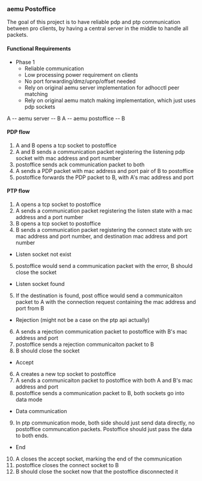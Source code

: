 ### aemu Postoffice

The goal of this project is to have reliable pdp and ptp communication between pro clients, by having a central server in the middle to handle all packets.

#### Functional Requirements

- Phase 1
  - Reliable communication
  - Low processing power requirement on clients
  - No port forwarding/dmz/upnp/offset needed
  - Rely on original aemu server implementation for adhocctl peer matching
  - Rely on original aemu match making implementation, which just uses pdp sockets

A -- aemu server -- B
A -- aemu postoffice -- B

#### PDP flow

1. A and B opens a tcp socket to postoffice
2. A and B sends a communication packet registering the listening pdp socket with mac address and port number
3. postoffice sends ack communication packet to both
4. A sends a PDP packet with mac address and port pair of B to postoffice
5. postoffice forwards the PDP packet to B, with A's mac address and port

#### PTP flow

1. A opens a tcp socket to postoffice
2. A sends a communication packet registering the listen state with a mac address and a port number
3. B opens a tcp socket to postoffice
4. B sends a communication packet registering the connect state with src mac address and port number, and destination mac address and port number

- Listen socket not exist
5. postoffice would send a communication packet with the error, B should close the socket

- Listen socket found
5. If the destination is found, post office would send a communicaiton packet to A with the connection request containing the mac address and port from B

- Rejection (might not be a case on the ptp api actually)
6. A sends a rejection communication packet to postoffice with B's mac address and port
7. postoffice sends a rejection communicaiton packet to B
8. B should close the socket

- Accept
6. A creates a new tcp socket to postoffice
7. A sends a communicaiton packet to postoffice with both A and B's mac address and port
8. postoffice sends a communication packet to B, both sockets go into data mode

- Data communication
9. In ptp communication mode, both side should just send data directly, no postoffice communcation packets. Postoffice should just pass the data to both ends.

- End
10. A closes the accept socket, marking the end of the communication
11. postoffice closes the connect socket to B
12. B should close the socket now that the postoffice disconnected it
